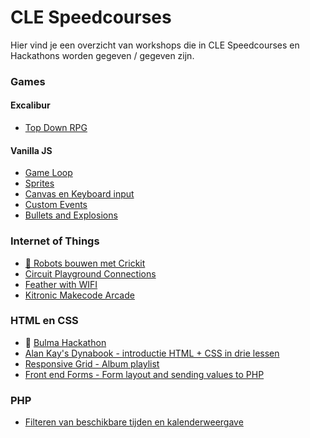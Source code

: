 # CLE Speedcourses

Hier vind je een overzicht van workshops die in CLE Speedcourses en Hackathons worden gegeven / gegeven zijn.

### Games

#### Excalibur

- [Top Down RPG](./excalibur-rpg/)

#### Vanilla JS

- [Game Loop](./gameloop)
- [Sprites](./sprites)
- [Canvas en Keyboard input](./canvas-keyboard)
- [Custom Events](https://github.com/HR-CMGT/CLE-speedcourses/tree/master/custom-events)
- [Bullets and Explosions](./bullets-explosions/)

### Internet of Things

- [🤖 Robots bouwen met Crickit](./crickit/readme.md)
- [Circuit Playground Connections](./circuit-playground/readme.md)
- [Feather with WIFI](./feather-iot/readme.md)
- [Kitronic Makecode Arcade](./arcade/makecode-arcade.md)

### HTML en CSS

- 🐉 [Bulma Hackathon](./bulma/)
- [Alan Kay's Dynabook - introductie HTML + CSS in drie lessen](https://github.com/HR-CMGT/alankay-dynabook)
- [Responsive Grid - Album playlist](./layout-animation/)
- [Front end Forms - Form layout and sending values to PHP](./front-end-forms/)

### PHP

- [Filteren van beschikbare tijden en kalenderweergave](https://github.com/HR-CMGT/speed-course-available-dates)
